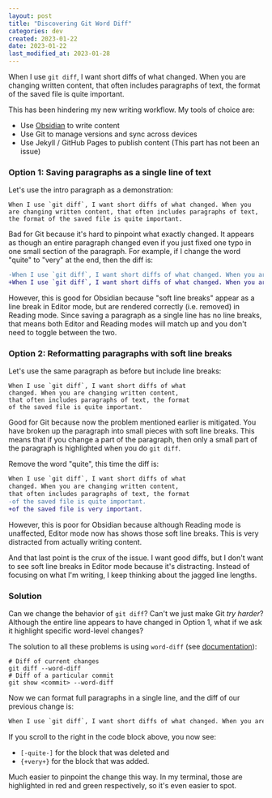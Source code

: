 ```yaml
---
layout: post
title: "Discovering Git Word Diff"
categories: dev
created: 2023-01-22
date: 2023-01-22
last_modified_at: 2023-01-28
---
```

When I use `git diff`, I want short diffs of what changed. When you are changing written content, that often includes paragraphs of text, the format of the saved file is quite important.

This has been hindering my new writing workflow. My tools of choice are:
* Use [Obsidian](https://obsidian.md/) to write content
* Use Git to manage versions and sync across devices
* Use Jekyll / GitHub Pages to publish content (This part has not been an issue)

### Option 1: Saving paragraphs as a single line of text

Let's use the intro paragraph as a demonstration:

```
When I use `git diff`, I want short diffs of what changed. When you are changing written content, that often includes paragraphs of text, the format of the saved file is quite important.
```

Bad for Git because it's hard to pinpoint what exactly changed. It appears as though an entire paragraph changed even if you just fixed one typo in one small section of the paragraph. For example, if I change the word "quite" to "very" at the end, then the diff is:

```diff
-When I use `git diff`, I want short diffs of what changed. When you are changing written content, that often includes paragraphs of text, the format of the saved file is quite important.
+When I use `git diff`, I want short diffs of what changed. When you are changing written content, that often includes paragraphs of text, the format of the saved file is very important.
```

However, this is good for Obsidian because "soft line breaks" appear as a line break in Editor mode, but are rendered correctly (i.e. removed) in Reading mode. Since saving a paragraph as a single line has no line breaks, that means both Editor and Reading modes will match up and you don't need to toggle between the two.

### Option 2: Reformatting paragraphs with soft line breaks

Let's use the same paragraph as before but include line breaks:

```
When I use `git diff`, I want short diffs of what
changed. When you are changing written content,
that often includes paragraphs of text, the format
of the saved file is quite important.
```

Good for Git because now the problem mentioned earlier is mitigated. You have broken up the paragraph into small pieces with soft line breaks. This means that if you change a part of the paragraph, then only a small part of the paragraph is highlighted when you do `git diff`.

Remove the word "quite", this time the diff is:

```diff
When I use `git diff`, I want short diffs of what
changed. When you are changing written content,
that often includes paragraphs of text, the format
-of the saved file is quite important.
+of the saved file is very important.
```

However, this is poor for Obsidian because although Reading mode is unaffected, Editor mode now has shows those soft line breaks. This is very distracted from actually writing content.

And that last point is the crux of the issue. I want good diffs, but I don't want to see soft line breaks in Editor mode because it's distracting. Instead of focusing on what I'm writing, I keep thinking about the jagged line lengths.

### Solution

Can we change the behavior of `git diff`? Can't we just make Git *try harder*? Although the entire line appears to have changed in Option 1, what if we ask it highlight specific word-level changes?

The solution to all these problems is using `word-diff` (see [documentation](https://git-scm.com/docs/git-diff#Documentation/git-diff.txt---word-diffltmodegt)):

```shell
# Diff of current changes
git diff --word-diff
# Diff of a particular commit
git show <commit> --word-diff
```

Now we can format full paragraphs in a single line, and the diff of our previous change is:

```diff
When I use `git diff`, I want short diffs of what changed. When you are changing written content, that often includes paragraphs of text, the format of the saved file is [-quite-]{+very+} important.
```

If you scroll to the right in the code block above, you now see:
* `[-quite-]` for the block that was deleted and
* `{+very+}` for the block that was added.

Much easier to pinpoint the change this way. In my terminal, those are highlighted in red and green respectively, so it's even easier to spot.
